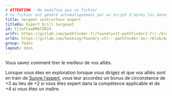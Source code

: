 ```yaml
---
# ATTENTION : Ne modifiez pas ce fichier
# Ce fichier est généré automatiquement par un script d'après les données du module Foundry VTT officiel et de sa traduction
title: Sergent instructeur expert
titleEn: Expert Drill Sergeant
id: Fj3ufCawOM6fZB24
urlFr: https://gitlab.com/pathfinder-fr/foundryvtt-pathfinder2-fr/-/blob/master/data/feats/Fj3ufCawOM6fZB24.htm
urlEn: https://gitlab.com/hooking/foundry-vtt---pathfinder-2e/-/blob/master/packs/data/feats.db/expert-drill-sergeant.json
group: feats
layout: dons
---
```

Vous savez comment tirer le meilleur de vos alliés.

Lorsque vous êtes en exploration lorsque vous dirigez et que vos alliés sont en train de [Suivre l'expert](../actions/suivre-l-expert.md), vous leur accordez un bonus de circonstance de +3 au lieu de +2 si vous êtes expert dans la compétence applicable et de +4 si vous êtes un maître.


